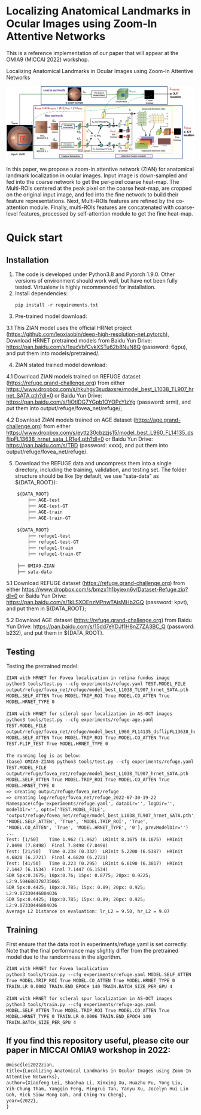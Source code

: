 # Localizing Anatomical Landmarks in Ocular Images using Zoom-In Attentive Networks

This is a reference implementation of our paper that will appear at the OMIA9 (MICCAI 2022) workshop.

Localizing Anatomical Landmarks in Ocular Images using Zoom-In Attentive Networks


![alt text](https://github.com/leixiaofeng-astar/OMIA9-ZIAN/blob/main/images/sacof_arch.png)

In this paper, we propose a zoom-in attentive network (ZIAN) for anatomical landmark localization in ocular images.
Input image is down-sampled and fed into the coarse network to get the per-pixel coarse heat-map. The Multi-ROIs centered at the peak pixel on the coarse heat-map, are cropped on the original input image, and fed into the fine network to build their feature representations. Next, Multi-ROIs features are refined by the co-attention module. Finally, multi-ROIs features are concatenated with coarse-level features, processed by self-attention module to get the fine heat-map.

# Quick start
## Installation
1. The code is developed under Python3.8 and Pytorch 1.9.0. Other versions of environment should work well, but have not been fully tested. Virtualenv is highly recommended for installation.
2. Install dependencies: 
   ```
   pip install -r requirements.txt
   ```
3. Pre-trained model download:

3.1 This ZIAN model uses the official HRNet project (https://github.com/leoxiaobin/deep-high-resolution-net.pytorch), Download HRNET pretrained models from Baidu Yun Drive: https://pan.baidu.com/s/1xucVbfCvkXSTu62b8NuN8Q (password: 6gpu), and put them into models/pretrained/.

4. ZIAN stated trained model download:

4.1 Download ZIAN models trained on REFUGE dataset (https://refuge.grand-challenge.org) from either https://www.dropbox.com/s/hkuhgy3sudaxsre/model_best_L1038_TL907_hrnet_SATA.pth?dl=0 or Baidu Yun Drive: https://pan.baidu.com/s/1iOtIDG7YGpb1OYOPcYIzYg (password: srmi), and put them into output/refuge/fovea_net/refuge/;

4.2 Download ZIAN models trained on AGE dataset (https://age.grand-challenge.org) from either https://www.dropbox.com/s/eyttz30cbzzjs15/model_best_L960_FL14135_dsflipFL13638_hrnet_sata_LR1e4.pth?dl=0 or Baidu Yun Drive: https://pan.baidu.com/s/TBD (password: xxxx), and put them into output/refuge/fovea_net/refuge/.

5. Download the REFUGE data and uncompress them into a single directory, including the training, validation, and testing set. The folder structure should be like (by default, we use "sata-data" as ${DATA_ROOT}):
```
    ${DATA_ROOT}
        ├── AGE-test
        ├── AGE-test-GT
        ├── AGE-train
        ├── AGE-train-GT
  
    ${DATA_ROOT}
        ├── refuge1-test
        ├── refuge1-test-GT
        ├── refuge1-train
        ├── refuge1-train-GT
        
    ├── OMIA9-ZIAN
    ├── sata-data
```
5.1 Download REFUGE dataset (https://refuge.grand-challenge.org) from either https://www.dropbox.com/s/bmzx1h1byiexn6v/Dataset-Refuge.zip?dl=0 or Baidu Yun Drive: https://pan.baidu.com/s/1kLSXOEnzMPnwTAisMHb2GQ (password: kpvt), and put them in ${DATA_ROOT};

5.2 Download AGE dataset (https://refuge.grand-challenge.org) from Baidu Yun Drive: https://pan.baidu.com/s/15dd7eYDJf1H8nZ7ZA3BC_Q (password: b232), and put them in ${DATA_ROOT}.


## Testing
Testing the pretrained model:
```
ZIAN with HRNET for Fovea localication in retina fundus image
python3 tools/test.py --cfg experiments/refuge.yaml TEST.MODEL_FILE output/refuge/fovea_net/refuge/model_best_L1038_TL907_hrnet_SATA.pth MODEL.SELF_ATTEN True MODEL.TRIP_ROI True MODEL.CO_ATTEN True MODEL.HRNET_TYPE 0

ZIAN with HRNET for scleral spur localization in AS-OCT images
python3 tools/test.py --cfg experiments/refuge-age.yaml TEST.MODEL_FILE output/refuge/fovea_net/refuge/model_best_L960_FL14135_dsflipFL13638_hrnet_sata_LR1e4.pth MODEL.SELF_ATTEN True MODEL.TRIP_ROI True MODEL.CO_ATTEN True TEST.FLIP_TEST True MODEL.HRNET_TYPE 0

The running log is as below:
(base) OMIA9-ZIAN$ python3 tools/test.py --cfg experiments/refuge.yaml TEST.MODEL_FILE output/refuge/fovea_net/refuge/model_best_L1038_TL907_hrnet_SATA.pth MODEL.SELF_ATTEN True MODEL.TRIP_ROI True MODEL.CO_ATTEN True MODEL.HRNET_TYPE 0
=> creating output/refuge/fovea_net/refuge
=> creating log/refuge/fovea_net/refuge_2022-07-30-19-22
Namespace(cfg='experiments/refuge.yaml', dataDir='', logDir='', modelDir='', opts=['TEST.MODEL_FILE', 'output/refuge/fovea_net/refuge/model_best_L1038_TL907_hrnet_SATA.pth', 'MODEL.SELF_ATTEN', 'True', 'MODEL.TRIP_ROI', 'True', 'MODEL.CO_ATTEN', 'True', 'MODEL.HRNET_TYPE', '0'], prevModelDir='')
...
Test: [1/50]	Time 1.962 (1.962)	LRInit 8.1675 (8.1675)	HRInit 7.8498 (7.8498)	Final 7.8498 (7.8498)	
Test: [21/50]	Time 0.238 (0.332)	LRInit 5.2200 (6.5387)	HRInit 4.6820 (6.2721)	Final 4.6820 (6.2721)	
Test: [41/50]	Time 0.223 (0.295)	LRInit 6.6190 (6.3817)	HRInit 7.1447 (6.1534)	Final 7.1447 (6.1534)	
SDR 5px:0.3675; 10px:0.76; 15px: 0.8775; 20px: 0.9225; L2:9.504680378735065
SDR 5px:0.4425; 10px:0.785; 15px: 0.89; 20px: 0.925; L2:9.07330446884036
SDR 5px:0.4425; 10px:0.785; 15px: 0.89; 20px: 0.925; L2:9.07330446884036
Average L2 Distance on evaluation: lr_L2 = 9.50, hr_L2 = 9.07
```

## Training
First ensure that the data root in experiments/refuge.yaml is set correctly. Note that the final performance may slightly differ from the pretrained model due to the randomness in the algorithm.
```
ZIAN with HRNET for Fovea localication
python3 tools/train.py --cfg experiments/refuge.yaml MODEL.SELF_ATTEN True MODEL.TRIP_ROI True MODEL.CO_ATTEN True MODEL.HRNET_TYPE 0 TRAIN.LR 0.0002 TRAIN.END_EPOCH 140 TRAIN.BATCH_SIZE_PER_GPU 4

ZIAN with HRNET for scleral spur localization in AS-OCT images
python3 tools/train.py --cfg experiments/refuge-age.yaml MODEL.SELF_ATTEN True MODEL.TRIP_ROI True MODEL.CO_ATTEN True MODEL.HRNET_TYPE 0 TRAIN.LR 0.0006 TRAIN.END_EPOCH 140 TRAIN.BATCH_SIZE_PER_GPU 4
```

## If you find this repository useful, please cite our paper in MICCAI OMIA9 workshop in 2022:
 
    @misc{lei2022zian,
    title={Localizing Anatomical Landmarks in Ocular Images using Zoom-In Attentive Networks},
    author={Xiaofeng Lei, Shaohua Li, Xinxing Xu, Huazhu Fu, Yong Liu, Yih-Chung Tham, Yangqin Feng, Mingrui Tan, Yanyu Xu, Jocelyn Hui Lin Goh, Rick Siow Mong Goh, and Ching-Yu Cheng},
    year={2022},
    }
